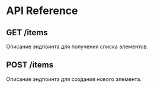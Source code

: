 # API Reference

## GET /items

Описание эндпоинта для получения списка элементов.

## POST /items

Описание эндпоинта для создания нового элемента.
